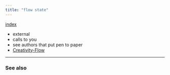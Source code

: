 ```yaml
---
title: "flow state"
---
```


[index](/.md)

- external
- calls to you
- see authors that put pen to paper 
- [Creativity-Flow](books/Creativity-Flow.md)

-------------
### See also


